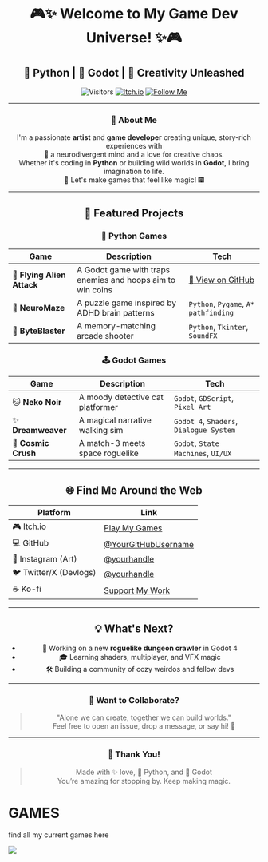 <div align="center">

# 🎮✨ Welcome to My Game Dev Universe! ✨🎮  
## 🐍 Python | 🎲 Godot | 💫 Creativity Unleashed

![Visitors](https://komarev.com/ghpvc/?username=YourGitHubUsername&color=blueviolet&style=for-the-badge)
[![Itch.io](https://img.shields.io/badge/Play%20My%20Games-itch.io-ff69b4?style=for-the-badge&logo=itch-io&logoColor=white)](https://yourname.itch.io)
[![Follow Me](https://img.shields.io/github/followers/YourGitHubUsername?label=Follow&style=for-the-badge&color=orange)](https://github.com/YourGitHubUsername)

---

### 🎨 About Me
I'm a passionate **artist** and **game developer** creating unique, story-rich experiences with  
🧠 a neurodivergent mind and a love for creative chaos.  
Whether it's coding in **Python** or building wild worlds in **Godot**, I bring imagination to life.  
🌈 Let's make games that feel like magic! 🎆

---

## 🌟 Featured Projects

### 🐍 Python Games
| Game | Description | Tech |
|------|-------------|------|
|  🚀 **Flying Alien Attack** | A Godot game with traps enemies and hoops aim to win coins | [🔗 View on GitHub](https://github.com/kelubia/Flying-Alien-Attack) |
| 🧠 **NeuroMaze** | A puzzle game inspired by ADHD brain patterns | `Python`, `Pygame`, `A* pathfinding` |
| 💾 **ByteBlaster** | A memory-matching arcade shooter | `Python`, `Tkinter`, `SoundFX` |

### 🕹️ Godot Games
| Game | Description | Tech |
|------|-------------|------|
| 🐱 **Neko Noir** | A moody detective cat platformer | `Godot`, `GDScript`, `Pixel Art` |
| ✨ **Dreamweaver** | A magical narrative walking sim | `Godot 4`, `Shaders`, `Dialogue System` |
| 🔮 **Cosmic Crush** | A match-3 meets space roguelike | `Godot`, `State Machines`, `UI/UX` |

---

## 🌐 Find Me Around the Web

| Platform | Link |
|---------|------|
| 🎮 Itch.io | [Play My Games](https://yourname.itch.io) |
| 💻 GitHub | [@YourGitHubUsername](https://github.com/YourGitHubUsername) |
| 📸 Instagram (Art) | [@yourhandle](https://instagram.com/yourhandle) |
| 🐦 Twitter/X (Devlogs) | [@yourhandle](https://twitter.com/yourhandle) |
| ☕ Ko-fi | [Support My Work](https://ko-fi.com/yourname) |

---

## 💡 What's Next?

- 🔧 Working on a new **roguelike dungeon crawler** in Godot 4
- 🎓 Learning shaders, multiplayer, and VFX magic
- 🛠️ Building a community of cozy weirdos and fellow devs

---

### 🧠 Want to Collaborate?
> "Alone we can create, together we can build worlds."  
Feel free to open an issue, drop a message, or say hi! 💌

---

### 🐾 Thank You!
> Made with ✨ love, 🐍 Python, and 💖 Godot  
> You’re amazing for stopping by. Keep making magic.

</div>









# GAMES
find all my current games here

<p  width="50%" >
   <a href="https://kelubia.itch.io/"> <img src="https://img.shields.io/badge/Play%20My%20Games-FF4655?style=for-the-badge&logo=itch.io&logoColor=white" /> 
</p>

